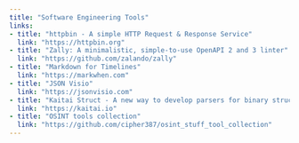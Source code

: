 ```yaml
---
title: "Software Engineering Tools"
links:
- title: "httpbin - A simple HTTP Request & Response Service"
  link: "https://httpbin.org"
- title: "Zally: A minimalistic, simple-to-use OpenAPI 2 and 3 linter"
  link: "https://github.com/zalando/zally"
- title: "Markdown for Timelines"
  link: "https://markwhen.com"
- title: "JSON Visio"
  link: "https://jsonvisio.com"
- title: "Kaitai Struct - A new way to develop parsers for binary structures"
  link: "https://kaitai.io"
- title: "OSINT tools collection"
  link: "https://github.com/cipher387/osint_stuff_tool_collection"
---
```

